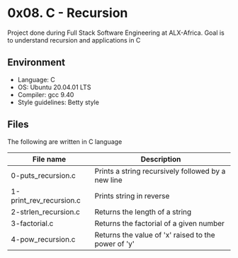 # 0x08. C - Recursion
Project done during Full Stack Software Engineering at ALX-Africa. Goal is to understand recursion and applications in C

## Environment
* Language: C
* OS: Ubuntu 20.04.01 LTS
* Compiler: gcc 9.40
* Style guidelines: Betty style

## Files
The following are written in C language

File name | Description
 --- | ---
0-puts_recursion.c | Prints a string recursively followed by a new line
1-print_rev_recursion.c | Prints string in reverse
2-strlen_recursion.c | Returns the length of a string
3-factorial.c | Returns the factorial of a given number
4-pow_recursion.c | Returns the value of 'x' raised to the power of 'y'
